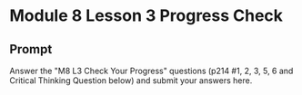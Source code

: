 # Module 8 Lesson 3 Progress Check

## Prompt

Answer the "M8 L3 Check Your Progress" questions (p214 #1, 2, 3, 5, 6 and Critical Thinking Question below) and submit your answers here.